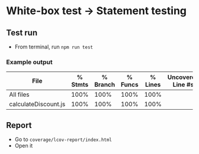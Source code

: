 # White-box test → Statement testing
## Test run
- From terminal, run `npm run test`

### Example output

File                   | % Stmts | % Branch | % Funcs | % Lines | Uncovered Line #s |
-----------------------|---------|----------|---------|---------|-------------------|
All files              |   100%  |   100%   |   100%  |   100%  |                   |
 calculateDiscount.js  |   100%  |   100%   |   100%  |   100%  |                   |


## Report
- Go to `coverage/lcov-report/index.html`
- Open it

